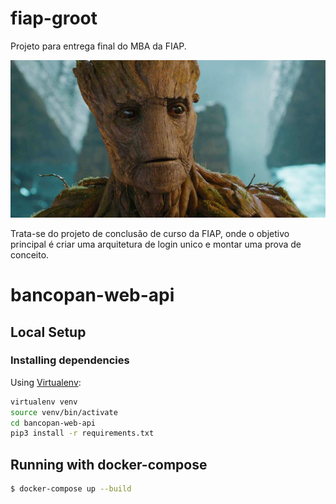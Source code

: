# fiap-groot
Projeto para entrega final do MBA da FIAP.

<img src="assets/Groot.jpeg">

Trata-se do projeto de conclusão de curso da FIAP, onde o objetivo principal é criar uma arquitetura de login unico e montar uma prova de conceito.


# bancopan-web-api

## Local Setup

### Installing dependencies

Using [Virtualenv](https://docs.python-guide.org/dev/virtualenvs/):
```bash
virtualenv venv
source venv/bin/activate
cd bancopan-web-api
pip3 install -r requirements.txt
```

## Running with docker-compose
```bash
$ docker-compose up --build
```
